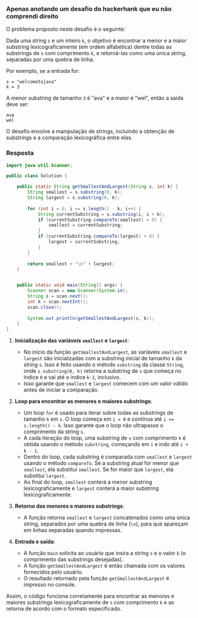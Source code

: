 ### Apenas anotando um desafio do hackerhank que eu não comprendi direito

O problema proposto neste desafio é o seguinte:

Dada uma string `s` e um inteiro `k`, o objetivo é encontrar a menor e a maior substring lexicograficamente (em ordem alfabética) dentre todas as substrings de `s` com comprimento `k`, e retorná-las como uma única string, separadas por uma quebra de linha.

Por exemplo, se a entrada for:

```
s = "welcometojava"
k = 3
```

A menor substring de tamanho `3` é "ava" e a maior é "wel", então a saída deve ser:

```
ava
wel
```

O desafio envolve a manipulação de strings, incluindo a obtenção de substrings e a comparação lexicográfica entre elas.

### Resposta
```Java
import java.util.Scanner;

public class Solution {

    public static String getSmallestAndLargest(String s, int k) {
        String smallest = s.substring(0, k);
        String largest = s.substring(0, k);
        
        for (int i = 0; i <= s.length() - k; i++) {
            String currentSubstring = s.substring(i, i + k);
            if (currentSubstring.compareTo(smallest) < 0) {
                smallest = currentSubstring;
            }
            if (currentSubstring.compareTo(largest) > 0) {
                largest = currentSubstring;
            }
        }
        
        return smallest + "\n" + largest;
    }


    public static void main(String[] args) {
        Scanner scan = new Scanner(System.in);
        String s = scan.next();
        int k = scan.nextInt();
        scan.close();
      
        System.out.println(getSmallestAndLargest(s, k));
    }
}
```


1. **Inicialização das variáveis `smallest` e `largest`**:
   - No início da função `getSmallestAndLargest`, as variáveis `smallest` e `largest` são inicializadas com a substring inicial de tamanho `k` da string `s`. Isso é feito usando o método `substring` da classe `String`, onde `s.substring(0, k)` retorna a substring de `s` que começa no índice `0` e vai até o índice `k-1`, inclusivo.
   - Isso garante que `smallest` e `largest` comecem com um valor válido antes de iniciar a comparação.

2. **Loop para encontrar as menores e maiores substrings**:
   - Um loop `for` é usado para iterar sobre todas as substrings de tamanho `k` em `s`. O loop começa em `i = 0` e continua até `i <= s.length() - k`. Isso garante que o loop não ultrapasse o comprimento da string `s`.
   - A cada iteração do loop, uma substring de `s` com comprimento `k` é obtida usando o método `substring`, começando em `i` e indo até `i + k - 1`.
   - Dentro do loop, cada substring é comparada com `smallest` e `largest` usando o método `compareTo`. Se a substring atual for menor que `smallest`, ela substitui `smallest`. Se for maior que `largest`, ela substitui `largest`.
   - Ao final do loop, `smallest` conterá a menor substring lexicograficamente e `largest` conterá a maior substring lexicograficamente.

3. **Retorno das menores e maiores substrings**:
   - A função retorna `smallest` e `largest` concatenados como uma única string, separados por uma quebra de linha (`\n`), para que apareçam em linhas separadas quando impressas.

4. **Entrada e saída**:
   - A função `main` solicita ao usuário que insira a string `s` e o valor `k` (o comprimento das substrings desejadas).
   - A função `getSmallestAndLargest` é então chamada com os valores fornecidos pelo usuário.
   - O resultado retornado pela função `getSmallestAndLargest` é impresso no console.

Assim, o código funciona corretamente para encontrar as menores e maiores substrings lexicograficamente de `s` com comprimento `k` e as retorna de acordo com o formato especificado.